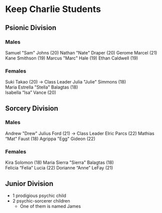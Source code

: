 # Keep Charlie Students

## Psionic Division

### Males

Samuel "Sam" Johns  (20)
Nathan "Nate" Draper  (20)
Gerome Marcel  (21)
Kane Smithson  (19)
Marcus "Marc" Hale (19) 
Ethan Caldwell  (19)

### Females

Suki Takao  (20) -> Class Leader
Julia "Julie" Simmons (18)  
Maria Estrella "Stella" Balagtas (18)  
Isabella “Isa” Vance (20)

## Sorcery Division

### Males

Andrew "Drew" Julius Ford  (21) -> Class Leader
Elric Parcs  (22)
Mathias “Mat” Faust  (18)
Agrippa "Egg" Gideon  (22)

### Females

Kira Solomon  (18)
Maria Sierra "Sierra" Balagtas (18)  
Felicia “Felia” Lucia  (22)
Dorianne “Anne” LeFay (21)

## Junior Division

- 1 prodigious psychic child
- 2 psychic-sorcerer children 
	- One of them is named James